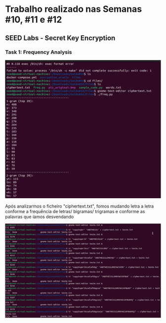 # Trabalho realizado nas Semanas #10, #11 e #12
## SEED Labs - Secret Key Encryption 

### Task 1: Frequency Analysis


<img src="imagens/Captura_de_ecra_2023-11-21_as_15.49.48.png">


Após analizarmos o ficheiro "ciphertext.txt", fomos mudando letra a letra conforme a frequência de letras/ bigramas/ trigramas e conforme as palavras que íamos desvendando

<img src="imagens/image.png">
